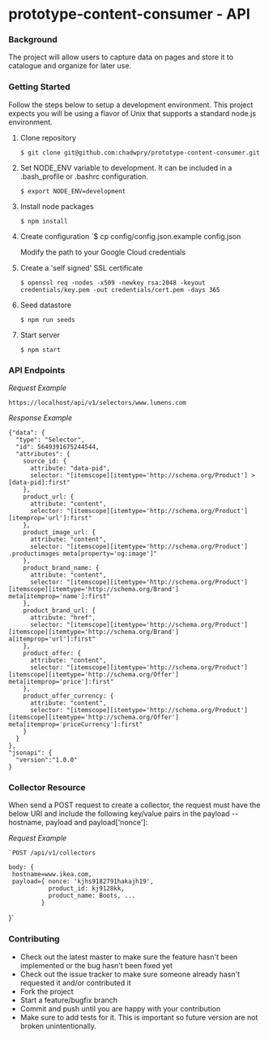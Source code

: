 # prototype-content-consumer - API


### Background

The project will allow users to capture data on pages and store it to catalogue and organize for later use.

### Getting Started

Follow the steps below to setup a development environment. This project
expects you will be using a flavor of Unix that supports a standard node.js
environment.

1. Clone repository

    `$ git clone git@github.com:chadwpry/prototype-content-consumer.git`

2. Set NODE_ENV variable to development. It can be included in a .bash_profile or .bashrc configuration.

    `$ export NODE_ENV=development`

3. Install node packages

    `$ npm install`

4. Create configuration
    `$ cp config/config.json.example config.json

    Modify the path to your Google Cloud credentials

5. Create a 'self signed' SSL certificate

    `$ openssl req -nodes -x509 -newkey rsa:2048 -keyout credentials/key.pem -out credentials/cert.pem -days 365`

6. Seed datastore

    `$ npm run seeds`

7. Start server

    `$ npm start`


### API Endpoints

*Request Example*

    https://localhost/api/v1/selectors/www.lumens.com

*Response Example*

    {"data": {
      "type": "Selector",
      "id": 5649391675244544,
      "attributes": {
        source_id: {
          attribute: "data-pid",
          selector: "[itemscope][itemtype='http://schema.org/Product'] > [data-pid]:first"
        },
        product_url: {
          attribute: "content",
          selector: "[itemscope][itemtype='http://schema.org/Product'] [itemprop='url']:first"
        },
        product_image_url: {
          attribute: "content",
          selector: "[itemscope][itemtype='http://schema.org/Product'] .productimages meta[property='og:image']"
        },
        product_brand_name: {
          attribute: "content",
          selector: "[itemscope][itemtype='http://schema.org/Product'] [itemscope][itemtype='http://schema.org/Brand'] meta[itemprop='name']:first"
        },
        product_brand_url: {
          attribute: "href",
          selector: "[itemscope][itemtype='http://schema.org/Product'] [itemscope][itemtype='http://schema.org/Brand'] a[itemprop='url']:first"
        },
        product_offer: {
          attribute: "content",
          selector: "[itemscope][itemtype='http://schema.org/Product'] [itemscope][itemtype='http://schema.org/Offer'] meta[itemprop='price']:first"
        },
        product_offer_currency: {
          attribute: "content",
          selector: "[itemscope][itemtype='http://schema.org/Product'] [itemscope][itemtype='http://schema.org/Offer'] meta[itemprop='priceCurrency']:first"
        }
      }
    },
    "jsonapi": {
      "version":"1.0.0"
    }

### Collector Resource

When send a POST request to create a collector, the request must have the below URI and include the following key/value pairs in the payload -- hostname, payload and payload['nonce']:

*Request Example*

    `POST /api/v1/collectors

    body: {
     hostname=www.ikea.com,
     payload={ nonce: 'kjhs9182791hakajh19',
               product_id: kj9128kk,
               product_name: Boots, ...
             }
   }`


### Contributing

* Check out the latest master to make sure the feature hasn't been implemented or the bug hasn't been fixed yet
* Check out the issue tracker to make sure someone already hasn't requested it and/or contributed it
* Fork the project
* Start a feature/bugfix branch
* Commit and push until you are happy with your contribution
* Make sure to add tests for it. This is important so future version are not broken unintentionally.
